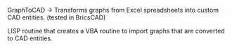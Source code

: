 GraphToCAD -> Transforms graphs from Excel spreadsheets into custom CAD entities. (tested in BricsCAD)

LISP routine that creates a VBA routine to import graphs that are converted to CAD entities.
